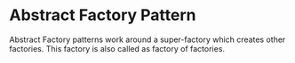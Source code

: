 # Abstract Factory Pattern

Abstract Factory patterns work around a super-factory which creates other factories. This factory is also called as factory of factories.